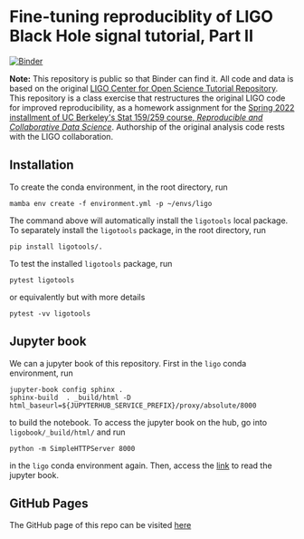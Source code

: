 # Fine-tuning reproduciblity of LIGO Black Hole signal tutorial, Part II

[![Binder](https://mybinder.org/badge_logo.svg)](https://mybinder.org/v2/gh/UCB-stat-159-s22/hw06-WenhaoP/HEAD?labpath=main.ipynb)

**Note:** This repository is public so that Binder can find it. All code and data is based on the original [LIGO Center for Open Science Tutorial Repository](https://github.com/losc-tutorial/LOSC_Event_tutorial). This repository is a class exercise that restructures the original LIGO code for improved reproducibility, as a homework assignment for the [Spring 2022 installment of UC Berkeley's Stat 159/259 course, _Reproducible and Collaborative Data Science_](https://ucb-stat-159-s22.github.io). Authorship of the original analysis code rests with the LIGO collaboration.

## Installation

To create the conda environment, in the root directory, run

```
mamba env create -f environment.yml -p ~/envs/ligo
```

The command above will automatically install the `ligotools` local package. To separately install the `ligotools` package, in the root directory, run

```
pip install ligotools/.
```

To test the installed `ligotools` package, run

```
pytest ligotools
```

or equivalently but with more details

```
pytest -vv ligotools
```

## Jupyter book

We can a jupyter book of this repository. First in the `ligo` conda environment, run

```
jupyter-book config sphinx .
sphinx-build  . _build/html -D html_baseurl=${JUPYTERHUB_SERVICE_PREFIX}/proxy/absolute/8000
```

to build the notebook. To access the jupyter book on the hub, go into `ligobook/_build/html/` and run

```
python -m SimpleHTTPServer 8000
```
in the `ligo` conda environment again. Then, access the [link](https://stat159.datahub.berkeley.edu/user-redirect/proxy/8000/index.html) to read the jupyter book.

## GitHub Pages

The GitHub page of this repo can be visited [here](https://ucb-stat-159-s22.github.io/hw06-WenhaoP/)